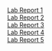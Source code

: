 [Lab Report 1](https://github.com/Azathotha/cse15l-lab-reports/blob/main/LabReport1.md) <br />
[Lab Report 2](https://github.com/Azathotha/cse15l-lab-reports/blob/main/LabReport2.md) <br />
[Lab Report 3](https://github.com/Azathotha/cse15l-lab-reports/blob/main/LabReport3.md) <br />
[Lab Report 4](https://github.com/Azathotha/cse15l-lab-reports/blob/main/LabReport4.md) <br />
[Lab Report 5](https://github.com/Azathotha/cse15l-lab-reports/blob/main/LabReport5.md) <br />
